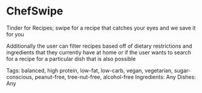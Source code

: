 # ChefSwipe

Tinder for Recipes; swipe for a recipe that catches your eyes 
and we save it for you

Additionally the user can filter recipes based off of dietary restrictions and ingredients that
they currently have at home or if the user wants to search for a recipe for a particular dish that
is also possible

Tags: balanced, high protein, low-fat, low-carb, 
vegan, vegetarian, sugar-conscious, peanut-free, tree-nut-free, alcohol-free
Ingredients: Any
Dishes: Any




